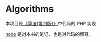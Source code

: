 # Algorithms

本项目是[《算法(第四版)》](http://blog.sina.com.cn/s/blog_c3b6050b0102wxb1.html)中代码的 PHP 实现

[node](./node) 是对本书的笔记，也是对代码的解释。